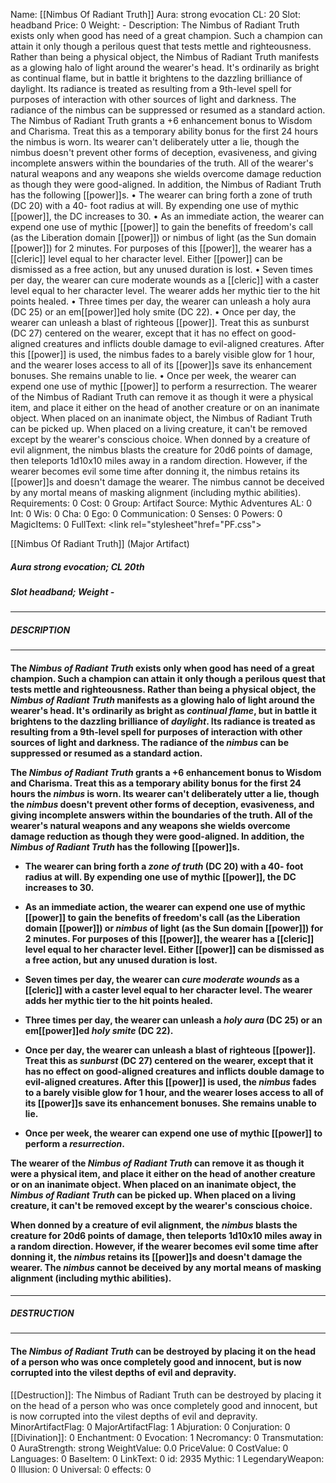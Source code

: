 Name: [[Nimbus Of Radiant Truth]]
Aura: strong evocation
CL: 20
Slot: headband
Price: 0
Weight: -
Description: The Nimbus of Radiant Truth exists only when good has need of a great champion. Such a champion can attain it only though a perilous quest that tests mettle and righteousness. Rather than being a physical object, the Nimbus of Radiant Truth manifests as a glowing halo of light around the wearer's head. It's ordinarily as bright as continual flame, but in battle it brightens to the dazzling brilliance of daylight. Its radiance is treated as resulting from a 9th-level spell for purposes of interaction with other sources of light and darkness. The radiance of the nimbus can be suppressed or resumed as a standard action. The Nimbus of Radiant Truth grants a +6 enhancement bonus to Wisdom and Charisma. Treat this as a temporary ability bonus for the first 24 hours the nimbus is worn. Its wearer can't deliberately utter a lie, though the nimbus doesn't prevent other forms of deception, evasiveness, and giving incomplete answers within the boundaries of the truth. All of the wearer's natural weapons and any weapons she wields overcome damage reduction as though they were good-aligned. In addition, the Nimbus of Radiant Truth has the following [[power]]s. • The wearer can bring forth a zone of truth (DC 20) with a 40- foot radius at will. By expending one use of mythic [[power]], the DC increases to 30. • As an immediate action, the wearer can expend one use of mythic [[power]] to gain the benefits of freedom's call (as the Liberation domain [[power]]) or nimbus of light (as the Sun domain [[power]]) for 2 minutes. For purposes of this [[power]], the wearer has a [[cleric]] level equal to her character level. Either [[power]] can be dismissed as a free action, but any unused duration is lost. • Seven times per day, the wearer can cure moderate wounds as a [[cleric]] with a caster level equal to her character level. The wearer adds her mythic tier to the hit points healed. • Three times per day, the wearer can unleash a holy aura (DC 25) or an em[[power]]ed holy smite (DC 22). • Once per day, the wearer can unleash a blast of righteous [[power]]. Treat this as sunburst (DC 27) centered on the wearer, except that it has no effect on good-aligned creatures and inflicts double damage to evil-aligned creatures. After this [[power]] is used, the nimbus fades to a barely visible glow for 1 hour, and the wearer loses access to all of its [[power]]s save its enhancement bonuses. She remains unable to lie. • Once per week, the wearer can expend one use of mythic [[power]] to perform a resurrection. The wearer of the Nimbus of Radiant Truth can remove it as though it were a physical item, and place it either on the head of another creature or on an inanimate object. When placed on an inanimate object, the Nimbus of Radiant Truth can be picked up. When placed on a living creature, it can't be removed except by the wearer's conscious choice. When donned by a creature of evil alignment, the nimbus blasts the creature for 20d6 points of damage, then teleports 1d10x10 miles away in a random direction. However, if the wearer becomes evil some time after donning it, the nimbus retains its [[power]]s and doesn't damage the wearer. The nimbus cannot be deceived by any mortal means of masking alignment (including mythic abilities).
Requirements: 0
Cost: 0
Group: Artifact
Source: Mythic Adventures
AL: 0
Int: 0
Wis: 0
Cha: 0
Ego: 0
Communication: 0
Senses: 0
Powers: 0
MagicItems: 0
FullText: <link rel="stylesheet"href="PF.css"><div class="heading"><p class="alignleft">[[Nimbus Of Radiant Truth]] (Major Artifact)</p><div style="clear: both;"></div></div><div><h5><b>Aura </b>strong evocation; <b>CL </b>20th</h5><h5><b>Slot </b>headband; <b>Weight </b>-</h5></div><hr/><div><h5><b>DESCRIPTION</b></h5></div><hr/><div><h4><p>The <i>Nimbus of Radiant Truth</i> exists only when good has need of a great champion. Such a champion can attain it only though a perilous quest that tests mettle and righteousness. Rather than being a physical object, the <i>Nimbus of Radiant Truth</i> manifests as a glowing halo of light around the wearer's head. It's ordinarily as bright as <i>continual flame</i>, but in battle it brightens to the dazzling brilliance of <i>daylight</i>. Its radiance is treated as resulting from a 9th-level spell for purposes of interaction with other sources of light and darkness. The radiance of the <i>nimbus</i> can be suppressed or resumed as a standard action. </p><p>The <i>Nimbus of Radiant Truth</i> grants a +6 enhancement bonus to Wisdom and Charisma. Treat this as a temporary ability bonus for the first 24 hours the <i>nimbus</i> is worn. Its wearer can't deliberately utter a lie, though the <i>nimbus</i> doesn't prevent other forms of deception, evasiveness, and giving incomplete answers within the boundaries of the truth. All of the wearer's natural weapons and any weapons she wields overcome damage reduction as though they were good-aligned. In addition, the <i>Nimbus of Radiant Truth</i> has the following [[power]]s. </p><p><ul><li> The wearer can bring forth a <i>zone of truth</i> (DC 20) with a 40- foot radius at will. By expending one use of mythic [[power]], the DC increases to 30. </p><p><li> As an immediate action, the wearer can expend one use of mythic [[power]] to gain the benefits of freedom's call (as the Liberation domain [[power]]) or <i>nimbus</i> of light (as the Sun domain [[power]]) for 2 minutes. For purposes of this [[power]], the wearer has a [[cleric]] level equal to her character level. Either [[power]] can be dismissed as a free action, but any unused duration is lost. </p><p><li> Seven times per day, the wearer can <i>cure moderate wounds</i> as a [[cleric]] with a caster level equal to her character level. The wearer adds her mythic tier to the hit points healed. </p><p><li> Three times per day, the wearer can unleash a <i>holy aura</i> (DC 25) or an em[[power]]ed <i>holy smite</i> (DC 22). </p><p><li> Once per day, the wearer can unleash a blast of righteous [[power]]. Treat this as <i>sunburst</i> (DC 27) centered on the wearer, except that it has no effect on good-aligned creatures and inflicts double damage to evil-aligned creatures. After this [[power]] is used, the <i>nimbus</i> fades to a barely visible glow for 1 hour, and the wearer loses access to all of its [[power]]s save its enhancement bonuses. She remains unable to lie. </p><p><li> Once per week, the wearer can expend one use of mythic [[power]] to perform a <i>resurrection</i>.</ul> </p><p>The wearer of the <i>Nimbus of Radiant Truth</i> can remove it as though it were a physical item, and place it either on the head of another creature or on an inanimate object. When placed on an inanimate object, the <i>Nimbus of Radiant Truth</i> can be picked up. When placed on a living creature, it can't be removed except by the wearer's conscious choice. </p><p>When donned by a creature of evil alignment, the <i>nimbus</i> blasts the creature for 20d6 points of damage, then teleports 1d10x10 miles away in a random direction. However, if the wearer becomes evil some time after donning it, the <i>nimbus</i> retains its [[power]]s and doesn't damage the wearer. The <i>nimbus</i> cannot be deceived by any mortal means of masking alignment (including mythic abilities).</p></h4></div><hr/><div><h5><b>DESTRUCTION</b></h5></div><hr/><div><h4><p>The <i>Nimbus of Radiant Truth</i> can be destroyed by placing it on the head of a person who was once completely good and innocent, but is now corrupted into the vilest depths of evil and depravity.</p></h4></div>
[[Destruction]]: The Nimbus of Radiant Truth can be destroyed by placing it on the head of a person who was once completely good and innocent, but is now corrupted into the vilest depths of evil and depravity.
MinorArtifactFlag: 0
MajorArtifactFlag: 1
Abjuration: 0
Conjuration: 0
[[Divination]]: 0
Enchantment: 0
Evocation: 1
Necromancy: 0
Transmutation: 0
AuraStrength: strong
WeightValue: 0.0
PriceValue: 0
CostValue: 0
Languages: 0
BaseItem: 0
LinkText: 0
id: 2935
Mythic: 1
LegendaryWeapon: 0
Illusion: 0
Universal: 0
effects: 0
